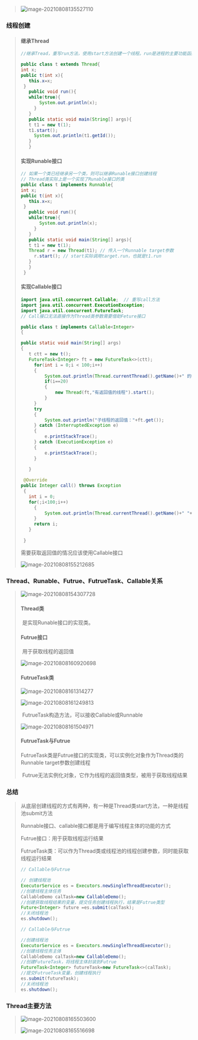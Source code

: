 > ![image-20210808135527110](image\image-20210808135527110.png)

### 线程创建

> #### 继承Thread
>
> ```java
>//继承Tread，重写run方法，使用start方法创建一个线程。run是进程的主要功能函数
> 
> public class t extends Thread{
> int x;
> public t(int x){
>    this.x=x;
>  }
>    public void run(){
>    while(true){
>        System.out.println(x);
>      }
>    }
>    public static void main(String[] args){
>    t t1 = new t(1);
>    t1.start();
>      System.out.println(t1.getId());
>    }
>    }
>  ```
> 
> #### 实现Runable接口
>
> ```java
>// 如果一个类已经继承另一个类，则可以继承Runable接口创建线程
> // Thread类实际上是一个实现了Runable接口的类
> public class t implements Runnable{
> int x;
> public t(int x){
>    this.x=x;
>  }
>    public void run(){
>    while(true){
>        System.out.println(x);
>      }
>    }
>    public static void main(String[] args){
>    t t1 = new t(1);
>    Thread r = new Thread(t1); // 传入一个Runnable target参数
>      r.start(); // start实际调用target.run，也就是t1.run
>    }
>    }
>  }
> ```
> 
> #### 实现Callable接口
>
> ```java
>import java.util.concurrent.Callable;	// 重写call方法
> import java.util.concurrent.ExecutionException;
> import java.util.concurrent.FutureTask;	
> // Call接口无法直接作为Thread类参数需要借助Feture接口
> 
> public class t implements Callable<Integer>
> {
> 
> public static void main(String[] args)
> {
>    t ctt = new t();
>    FutureTask<Integer> ft = new FutureTask<>(ctt);
>      for(int i = 0;i < 100;i++)
>      {
>          System.out.println(Thread.currentThread().getName()+" 的循环变量i的值"+i);
>          if(i==20)
>          {
>              new Thread(ft,"有返回值的线程").start();
>          }
>      }
>      try
>      {
>          System.out.println("子线程的返回值："+ft.get());
>      } catch (InterruptedException e)
>      {
>          e.printStackTrace();
>      } catch (ExecutionException e)
>      {
>          e.printStackTrace();
>      }
>    
>    }
> 
>  @Override
> public Integer call() throws Exception
>  {
>    int i = 0;
>    for(;i<100;i++)
>      {
>          System.out.println(Thread.currentThread().getName()+" "+i);
>      }
>      return i;
>    }
>    
>  }
> ```
> 
> 需要获取返回值的情况应该使用Callable接口
>
> ![image-20210808155212685](image\image-20210808155212685.png)

### Thread、Runable、Futrue、FutrueTask、Callable关系

> ![image-20210808154307728](image\image-20210808154307728.png)
>
> #### Thread类
>
> ​		是实现Runable接口的实现类。
>
> #### Futrue接口
>
> ​		用于获取线程的返回值
>
> ![image-20210808160920698](image\image-20210808160920698.png)
>
> #### FutrueTask类
>
> ![image-20210808161314277](image\image-20210808161314277.png)
>
> ![image-20210808161249813](image\image-20210808161249813.png)
>
> ​	FutrueTask构造方法，可以接收Callable或Runnable
>
> ![image-20210808161504971](image\image-20210808161504971.png)
>
> #### FutrueTask与Futrue
>
> ​	FutrueTask类是Futrue接口的实现类，可以实例化对象作为Thread类的Runnable target参数创建线程
>
> ​	Futrue无法实例化对象，它作为线程的返回值类型，被用于获取线程结果

### 总结

> 从底层创建线程的方式有两种，有一种是Thread类start方法，一种是线程池submit方法
>
> Runnable接口、callable接口都是用于编写线程主体的功能的方式
>
> Futrue接口：用于获取线程运行结果
>
> FutrueTask类：可以作为Thread类或线程池的线程创建参数，同时能获取线程运行结果
>
> ```java
>// Callable与Futrue
> 
> // 创建线程池
> ExecutorService es = Executors.newSingleThreadExecutor();  
> //创建线程主体任务
> CallableDemo calTask=new CallableDemo();  
> //创建获取线程结果的变量，提交任务创建线程执行，结果是Futrue类型
> Future<Integer> future =es.submit(calTask);  
> //关闭线程池  
> es.shutdown();  
> ```
> 
> ```java
>// Callable与Futrue
> 
> //创建线程池  
> ExecutorService es = Executors.newSingleThreadExecutor();  
> //创建线程任务主体
> CallableDemo calTask=new CallableDemo();  
> //创建FutureTask，将线程主体封装到Futrue
> FutureTask<Integer> futureTask=new FutureTask<>(calTask);  
> //提交FutrueTask变量，创建线程执行
> es.submit(futureTask);  
> //关闭线程池  
> es.shutdown();  
> ```

### Thread主要方法

> ![image-20210808165503600](image\image-20210808165503600.png)
>
> ![image-20210808165516698](image\image-20210808165516698.png)

